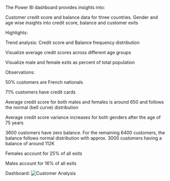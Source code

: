 The Power BI dashboard provides insights into:

Customer credit score and balance data for three countries.
Gender and age wise insights into credit score, balance and customer exits

Highlights:

Trend analysis: Credit score and Balance frequency distribution

Visualize average credit scores across different age groups

Visualize male and female exits as percent of total population	

Observations:

50% customers are French nationals

71% customers have credit cards

Average credit score for both males and females is around 650 and follows the normal (bell curve) distribution

Average credit score variance increases for both genders after the age of 75 years

3600 customers have zero balance. For the remaining 6400 customers, the balance follows normal distribution with approx. 3000 customers having a balance of around 112K

Females account for 25% of all exits

Males account for 16% of all exits

Dashboard:
![Customer Analysis](https://github.com/user-attachments/assets/610f6c6a-37c5-4188-8f17-3989b7272eeb)
